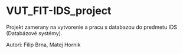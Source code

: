 # VUT_FIT-IDS_project
Projekt zamerany na vytvorenie a pracu s databazou do predmetu IDS (Databázové systémy).

Autori: Filip Brna, Matej Hornik
